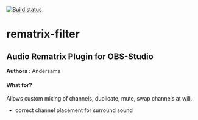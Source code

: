 [![Build status](https://ci.appveyor.com/api/projects/status/mdvuol8kuitkrk9f/branch/hotkey-recall?svg=true)](https://ci.appveyor.com/project/Andersama/rematrix-filter/branch/hotkey-recall)
# rematrix-filter

## Audio Rematrix Plugin for OBS-Studio ##

**Authors** :  Andersama

#### What for? ####
Allows custom mixing of channels, duplicate, mute, swap channels at will.
* correct channel placement for surround sound